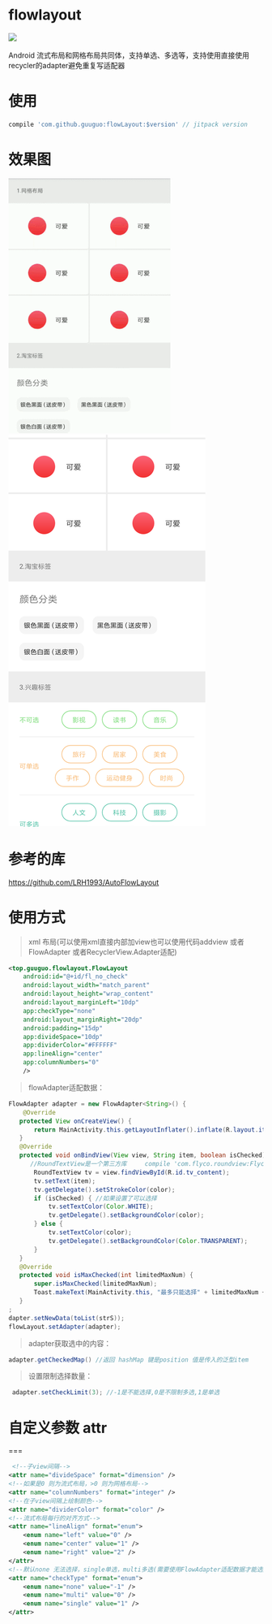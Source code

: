 flowlayout
=======
[![](https://jitpack.io/v/guuguo/flowLayout.svg)](https://jitpack.io/#guuguo/flowLayout)

Android 流式布局和网格布局共同体，支持单选、多选等，支持使用直接使用recycler的adapter避免重复写适配器
# 使用
```groovy
compile 'com.github.guuguo:flowLayout:$version' // jitpack version 
```
# 效果图

![image](recode.gif)
![image](pic1.png)

# 参考的库

https://github.com/LRH1993/AutoFlowLayout

# 使用方式

> xml 布局(可以使用xml直接内部加view也可以使用代码addview 或者FlowAdapter 或者RecyclerView.Adapter适配)

```xml
<top.guuguo.flowlayout.FlowLayout
    android:id="@+id/fl_no_check"
    android:layout_width="match_parent"
    android:layout_height="wrap_content"
    android:layout_marginLeft="10dp"
    app:checkType="none" 
    android:layout_marginRight="20dp"
    android:padding="15dp"
    app:divideSpace="10dp" 
    app:dividerColor="#FFFFFF"
    app:lineAlign="center" 
    app:columnNumbers="0" 
    />
```
> flowAdapter适配数据：
```java
FlowAdapter adapter = new FlowAdapter<String>() {
    @Override
   protected View onCreateView() {
       return MainActivity.this.getLayoutInflater().inflate(R.layout.item_tag, view, false)
   }
   @Override
   protected void onBindView(View view, String item, boolean isChecked) {
      //RoundTextView是一个第三方库     compile 'com.flyco.roundview:FlycoRoundView_Lib:1.1.4@aar'
       RoundTextView tv = view.findViewById(R.id.tv_content);
       tv.setText(item);
       tv.getDelegate().setStrokeColor(color);
       if (isChecked) { //如果设置了可以选择
           tv.setTextColor(Color.WHITE);
           tv.getDelegate().setBackgroundColor(color);
       } else {
           tv.setTextColor(color);
           tv.getDelegate().setBackgroundColor(Color.TRANSPARENT);
       }
   }
   @Override
   protected void isMaxChecked(int limitedMaxNum) {
       super.isMaxChecked(limitedMaxNum);
       Toast.makeText(MainActivity.this, "最多只能选择" + limitedMaxNum + "个", Toast.LENGTH_SHORT
   }
;
dapter.setNewData(toList(strS));
flowLayout.setAdapter(adapter);
```
> adapter获取选中的内容：
```java
adapter.getCheckedMap() //返回 hashMap 键是position 值是传入的泛型item
```
> 设置限制选择数量：
```java
 adapter.setCheckLimit(3); //-1是不能选择,0是不限制多选,1是单选
```
# 自定义参数 attr
===

```xml 
 <!--子view间隔-->
<attr name="divideSpace" format="dimension" />
<!--如果是0 则为流式布局，>0 则为网格布局-->
<attr name="columnNumbers" format="integer" />
<!--在子view间隔上绘制颜色-->
<attr name="dividerColor" format="color" />
<!--流式布局每行的对齐方式-->
<attr name="lineAlign" format="enum">
    <enum name="left" value="0" />
    <enum name="center" value="1" />
    <enum name="right" value="2" />
</attr>
<!--默认none 无法选择，single单选，multi多选(需要使用FlowAdapter适配数据才能选择)-->
<attr name="checkType" format="enum"> 
    <enum name="none" value="-1" />
    <enum name="multi" value="0" />
    <enum name="single" value="1" />
</attr>
```


